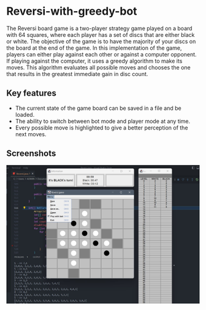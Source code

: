 # Reversi-with-greedy-bot

The Reversi board game is a two-player strategy game played on a board with 64 squares, where each player has a set of discs that are either black or white. The objective of the game is to have the majority of your discs on the board at the end of the game. In this implementation of the game, players can either play against each other or against a computer opponent. If playing against the computer, it uses a greedy algorithm to make its moves. This algorithm evaluates all possible moves and chooses the one that results in the greatest immediate gain in disc count.


## Key features

 - The current state of the game board can be saved in a file and be loaded.
 - The ability to switch between bot mode and player mode at any time.
 - Every possible move is highlighted to give a better perception of the next moves.


## Screenshots

<img src="https://github.com/Arash-san/Reversi-with-greedy-bot/blob/main/screenshot.jpg?raw=true" width="700">
